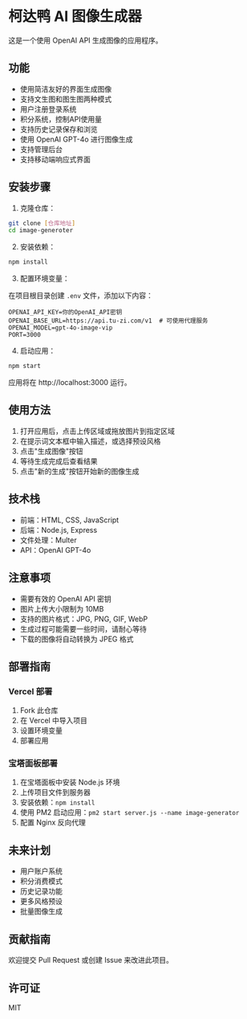 # 柯达鸭 AI 图像生成器

这是一个使用 OpenAI API 生成图像的应用程序。

## 功能

- 使用简洁友好的界面生成图像
- 支持文生图和图生图两种模式
- 用户注册登录系统
- 积分系统，控制API使用量
- 支持历史记录保存和浏览
- 使用 OpenAI GPT-4o 进行图像生成
- 支持管理后台
- 支持移动端响应式界面

## 安装步骤

1. 克隆仓库：

```bash
git clone [仓库地址]
cd image-generoter
```

2. 安装依赖：

```bash
npm install
```

3. 配置环境变量：

在项目根目录创建 `.env` 文件，添加以下内容：

```
OPENAI_API_KEY=你的OpenAI_API密钥
OPENAI_BASE_URL=https://api.tu-zi.com/v1  # 可使用代理服务
OPENAI_MODEL=gpt-4o-image-vip
PORT=3000
```

4. 启动应用：

```bash
npm start
```

应用将在 http://localhost:3000 运行。

## 使用方法

1. 打开应用后，点击上传区域或拖放图片到指定区域
2. 在提示词文本框中输入描述，或选择预设风格
3. 点击"生成图像"按钮
4. 等待生成完成后查看结果
5. 点击"新的生成"按钮开始新的图像生成

## 技术栈

- 前端：HTML, CSS, JavaScript
- 后端：Node.js, Express
- 文件处理：Multer
- API：OpenAI GPT-4o

## 注意事项

- 需要有效的 OpenAI API 密钥
- 图片上传大小限制为 10MB
- 支持的图片格式：JPG, PNG, GIF, WebP
- 生成过程可能需要一些时间，请耐心等待
- 下载的图像将自动转换为 JPEG 格式

## 部署指南

### Vercel 部署

1. Fork 此仓库
2. 在 Vercel 中导入项目
3. 设置环境变量
4. 部署应用

### 宝塔面板部署

1. 在宝塔面板中安装 Node.js 环境
2. 上传项目文件到服务器
3. 安装依赖：`npm install`
4. 使用 PM2 启动应用：`pm2 start server.js --name image-generator`
5. 配置 Nginx 反向代理

## 未来计划

- 用户账户系统
- 积分消费模式
- 历史记录功能
- 更多风格预设
- 批量图像生成

## 贡献指南

欢迎提交 Pull Request 或创建 Issue 来改进此项目。

## 许可证

MIT
